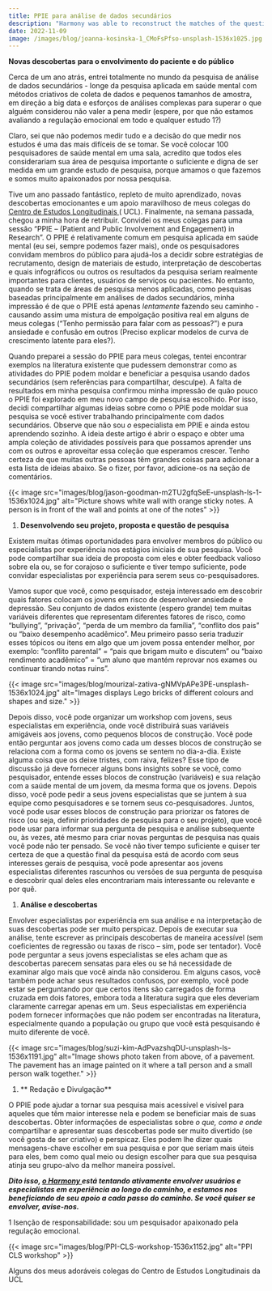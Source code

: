 ```yaml
---
title: PPIE para análise de dados secundários
description: "Harmony was able to reconstruct the matches of the questionnaire harmonisation tool developed by McElroy et al in 2020 with the following AUC scores: chil..."
date: 2022-11-09
image: /images/blog/joanna-kosinska-1_CMoFsPfso-unsplash-1536x1025.jpg
---
```


**Novas descobertas** **para o envolvimento do paciente e do público**

Cerca de um ano atrás, entrei totalmente no mundo da pesquisa de análise de dados secundários - longe da pesquisa aplicada em saúde mental com métodos criativos de coleta de dados e pequenos tamanhos de amostra, em direção a big data e esforços de análises complexas para superar o que alguém considerou não valer a pena medir (espere, por que não estamos avaliando a regulação emocional em todo e qualquer estudo 1?) 

Claro, sei que não podemos medir tudo e a decisão do que medir nos estudos é uma das mais difíceis de se tomar. Se você colocar 100 pesquisadores de saúde mental em uma sala, acredito que todos eles considerariam sua área de pesquisa importante o suficiente e digna de ser medida em um grande estudo de pesquisa, porque amamos o que fazemos e somos muito apaixonados por nossa pesquisa. 

Tive um ano passado fantástico, repleto de muito aprendizado, novas descobertas emocionantes e um apoio maravilhoso de meus colegas do [ Centro de Estudos Longitudinais ](https://cls.ucl.ac.uk/about/) ( UCL). Finalmente, na semana passada, chegou a minha hora de retribuir. Convidei os meus colegas para uma sessão “PPIE – (Patient and Public Involvement and Engagement) in Research”. O PPIE é relativamente comum em pesquisa aplicada em saúde mental (eu sei, sempre podemos fazer mais), onde os pesquisadores convidam membros do público para ajudá-los a decidir sobre estratégias de recrutamento, design de materiais de estudo, interpretação de descobertas e quais infográficos ou outros os resultados da pesquisa seriam realmente importantes para clientes, usuários de serviços ou pacientes. No entanto, quando se trata de áreas de pesquisa menos aplicadas, como pesquisas baseadas principalmente em análises de dados secundários, minha impressão é de que o PPIE está apenas *lentamente* fazendo seu caminho - causando assim uma mistura de empolgação positiva real em alguns de meus colegas (“Tenho permissão para falar com as pessoas?”) e pura ansiedade e confusão em outros (Preciso explicar modelos de curva de crescimento latente para eles?).

Quando preparei a sessão do PPIE para meus colegas, tentei encontrar exemplos na literatura existente que pudessem demonstrar como as atividades do PPIE podem moldar e beneficiar a pesquisa usando dados secundários (sem referências para compartilhar, desculpe). A falta de resultados em minha pesquisa confirmou minha impressão de quão pouco o PPIE foi explorado em meu novo campo de pesquisa escolhido. Por isso, decidi compartilhar algumas ideias sobre como o PPIE pode moldar sua pesquisa se você estiver trabalhando principalmente com dados secundários. Observe que não sou *o* especialista em PPIE e ainda estou aprendendo sozinho. A ideia deste artigo é abrir o espaço e obter uma ampla coleção de atividades possíveis para que possamos aprender uns com os outros e aproveitar essa coleção que esperamos crescer. Tenho certeza de que muitas outras pessoas têm grandes coisas para adicionar a esta lista de ideias abaixo. Se o fizer, por favor, adicione-os na seção de comentários.

{{< image src="images/blog/jason-goodman-m2TU2gfqSeE-unsplash-ls-1-1536x1024.jpg" alt="Picture shows white wall with orange sticky notes. A person is in front of the wall and points at one of the notes" >}}


1. **Desenvolvendo seu projeto, proposta e questão de pesquisa**

Existem muitas ótimas oportunidades para envolver membros do público ou especialistas por experiência nos estágios iniciais de sua pesquisa. Você pode compartilhar sua ideia de proposta com eles e obter feedback valioso sobre ela ou, se for corajoso o suficiente e tiver tempo suficiente, pode convidar especialistas por experiência para serem seus co-pesquisadores. 

Vamos supor que você, como pesquisador, esteja interessado em descobrir quais fatores colocam os jovens em risco de desenvolver ansiedade e depressão. Seu conjunto de dados existente (espero grande) tem muitas variáveis diferentes que representam diferentes fatores de risco, como “bullying”, “privação”, “perda de um membro da família”, “conflito dos pais” ou “baixo desempenho acadêmico”. Meu primeiro passo seria traduzir esses tópicos ou itens em algo que um jovem possa entender melhor, por exemplo: “conflito parental” = “pais que brigam muito e discutem” ou “baixo rendimento acadêmico” = “um aluno que mantém reprovar nos exames ou continuar tirando notas ruins”. 

{{< image src="images/blog/mourizal-zativa-gNMVpAPe3PE-unsplash-1536x1024.jpg" alt="Images displays Lego bricks of different colours and shapes and size." >}}


Depois disso, você pode organizar um workshop com jovens, seus especialistas em experiência, onde você distribuirá suas variáveis amigáveis aos jovens, como pequenos blocos de construção. Você pode então perguntar aos jovens como cada um desses blocos de construção se relaciona com a forma como os jovens se sentem no dia-a-dia. Existe alguma coisa que os deixe tristes, com raiva, felizes? Esse tipo de discussão já deve fornecer alguns bons insights sobre se você, como pesquisador, entende esses blocos de construção (variáveis) e sua relação com a saúde mental de um jovem, da mesma forma que os jovens. Depois disso, você pode pedir a seus jovens especialistas que se juntem à sua equipe como pesquisadores e se tornem seus co-pesquisadores. Juntos, você pode usar esses blocos de construção para priorizar os fatores de risco (ou seja, definir prioridades de pesquisa para o seu projeto), que você pode usar para informar sua pergunta de pesquisa e análise subsequente ou, às vezes, até mesmo para criar novas perguntas de pesquisa nas quais você pode não ter pensado. Se você não tiver tempo suficiente e quiser ter certeza de que a questão final da pesquisa está de acordo com seus interesses gerais de pesquisa, você pode apresentar aos jovens especialistas diferentes rascunhos ou versões de sua pergunta de pesquisa e descobrir qual deles eles encontrariam mais interessante ou relevante e por quê. 

1. **Análise e descobertas**

Envolver especialistas por experiência em sua análise e na interpretação de suas descobertas pode ser muito perspicaz. Depois de executar sua análise, tente escrever as principais descobertas de maneira acessível (sem coeficientes de regressão ou taxas de risco – sim, pode ser tentador). Você pode perguntar a seus jovens especialistas se eles acham que as descobertas parecem sensatas para eles ou se há necessidade de examinar algo mais que você ainda não considerou. Em alguns casos, você também pode achar seus resultados confusos, por exemplo, você pode estar se perguntando por que certos itens são carregados de forma cruzada em dois fatores, embora toda a literatura sugira que eles deveriam claramente carregar apenas em um. Seus especialistas em experiência podem fornecer informações que não podem ser encontradas na literatura, especialmente quando a população ou grupo que você está pesquisando é muito diferente de você. 

{{< image src="images/blog/suzi-kim-AdPvazshqDU-unsplash-ls-1536x1191.jpg" alt="Image shows photo taken from above, of a pavement. The pavement has an image painted on it where a tall person and a small person walk together." >}}


1. ** Redação e Divulgação**

O PPIE pode ajudar a tornar sua pesquisa mais acessível e visível para aqueles que têm maior interesse nela e podem se beneficiar mais de suas descobertas. Obter informações de especialistas sobre *o que, como e onde* compartilhar e apresentar suas descobertas pode ser muito divertido (se você gosta de ser criativo) e perspicaz. Eles podem lhe dizer quais mensagens-chave escolher em sua pesquisa e por que seriam mais úteis para eles, bem como qual meio ou design escolher para que sua pesquisa atinja seu grupo-alvo da melhor maneira possível. 

***Dito isso, [ o Harmony ](https://harmonydata.ac.uk/) está tentando ativamente envolver usuários e especialistas em experiência ao longo do caminho, e estamos nos beneficiando de seu apoio a cada passo do caminho. Se você quiser se envolver, avise-nos.*** 

1 Isenção de responsabilidade: sou um pesquisador apaixonado pela regulação emocional.

{{< image src="images/blog/PPI-CLS-workshop-1536x1152.jpg" alt="PPI CLS workshop" >}}

Alguns dos meus adoráveis colegas do Centro de Estudos Longitudinais da UCL
